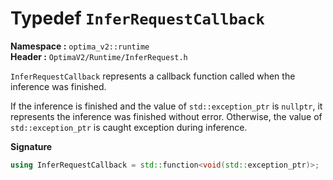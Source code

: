 Typedef `InferRequestCallback`
======================

__Namespace :__ `optima_v2::runtime`  
__Header :__ `OptimaV2/Runtime/InferRequest.h`

`InferRequestCallback` represents a callback function called when the inference was finished.

If the inference is finished and the value of `std::exception_ptr` is `nullptr`, it represents the inference was finished without error.
Otherwise, the value of `std::exception_ptr` is caught exception during inference.

__Signature__
``` cpp
using InferRequestCallback = std::function<void(std::exception_ptr)>;
```
